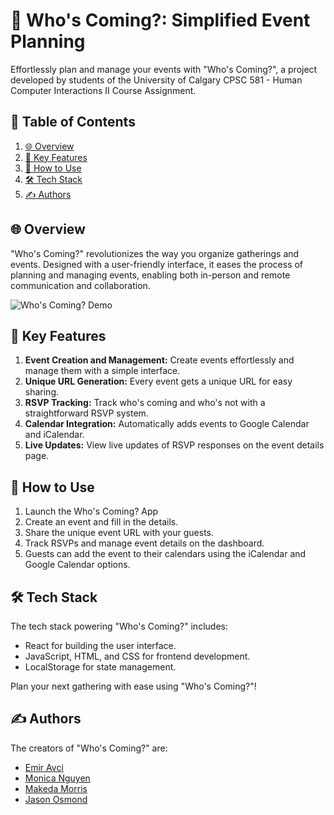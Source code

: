 # 📅 Who's Coming?: Simplified Event Planning

Effortlessly plan and manage your events with "Who's Coming?", a project developed by students of the University of Calgary CPSC 581 - Human Computer Interactions II Course Assignment.

## 📜 Table of Contents

1. [🌐 Overview](#overview)
2. [🔑 Key Features](#key-features)
3. [🧐 How to Use](#how-to-use)
4. [🛠 Tech Stack](#tech-stack)
5. [✍️ Authors](#authors)

<a name="overview"></a>
## 🌐 Overview

"Who's Coming?" revolutionizes the way you organize gatherings and events. Designed with a user-friendly interface, it eases the process of planning and managing events, enabling both in-person and remote communication and collaboration.

![Who's Coming? Demo](#) <!-- Replace # with the link to your app's screenshot/demo -->

<a name="key-features"></a>
## 🔑 Key Features

1. **Event Creation and Management:** Create events effortlessly and manage them with a simple interface.
2. **Unique URL Generation:** Every event gets a unique URL for easy sharing.
3. **RSVP Tracking:** Track who's coming and who's not with a straightforward RSVP system.
4. **Calendar Integration:** Automatically adds events to Google Calendar and iCalendar.
5. **Live Updates:** View live updates of RSVP responses on the event details page.

<a name="how-to-use"></a>
## 🧐 How to Use

1. Launch the Who's Coming? App 
2. Create an event and fill in the details.
3. Share the unique event URL with your guests.
4. Track RSVPs and manage event details on the dashboard.
5. Guests can add the event to their calendars using the iCalendar and Google Calendar options.

<a name="tech-stack"></a>
## 🛠 Tech Stack

The tech stack powering "Who's Coming?" includes:
- React for building the user interface.
- JavaScript, HTML, and CSS for frontend development.
- LocalStorage for state management.

Plan your next gathering with ease using "Who's Coming?"!

<a name="authors"></a>
## ✍️ Authors

The creators of "Who's Coming?" are:
- [Emir Avci](https://github.com/selcukemiravci)
- [Monica Nguyen](https://github.com/Monica-Nguyen)
- [Makeda Morris](https://github.com/mkaeda)
- [Jason Osmond](https://github.com/TheJasonOsmond)

